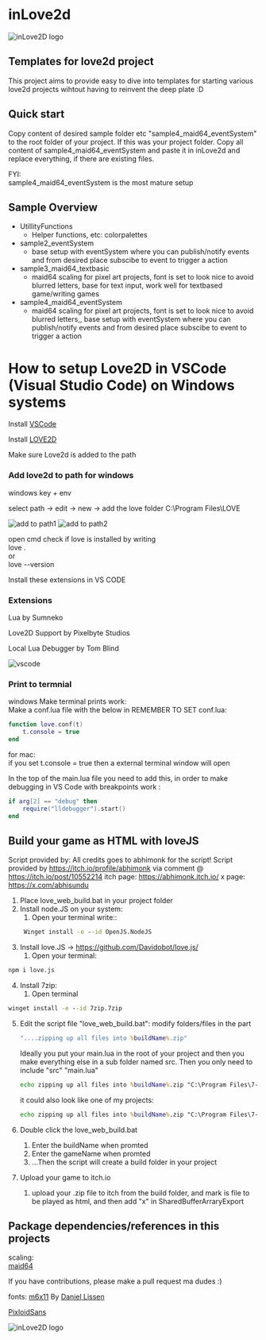 # inLove2d
![inLove2D logo](/img/documentation/inLove2d_160x160.png)

## Templates for love2d project

This project aims to provide easy to dive into templates for starting various love2d projects wihtout having to reinvent the deep plate :D  

## Quick start
Copy content of desired sample folder etc "sample4_maid64_eventSystem" to the root folder of your project. 
If this was your project folder. Copy all content of sample4_maid64_eventSystem and paste it in inLove2d and replace everything, if there are existing files.  

FYI:  
sample4_maid64_eventSystem is the most mature setup

## Sample Overview
- UtillityFunctions
  - Helper functions, etc: colorpalettes
- sample2_eventSystem
  - base setup with eventSystem where you can publish/notify events and from desired place subscibe to event to trigger a action
- sample3_maid64_textbasic
  - maid64 scaling for pixel art projects, font is set to look nice to avoid blurred letters, base for text input, work well for textbased game/writing games
- sample4_maid64_eventSystem
  - maid64 scaling for pixel art projects, font is set to look nice to avoid blurred letters,, base setup with eventSystem where you can publish/notify events and from desired place subscibe to event to trigger a action

# How to setup Love2D in VSCode (Visual Studio Code) on Windows systems
Install [VSCode](https://code.visualstudio.com/)  

Install [LOVE2D](https://love2d.org/)  

Make sure Love2d is added to the path
### Add love2d to path for windows
windows key + env  

select path -> edit -> new -> add the love folder C:\Program Files\LOVE  

![add to path1](/img/documentation/env_var_1.png)
![add to path2](/img/documentation/env_var_2.png)

open cmd check if love is installed by writing  
love .  
or  
love --version  


Install these extensions in VS CODE
### Extensions 
Lua by Sumneko  

Love2D Support by Pixelbyte Studios

Local Lua Debugger by Tom Blind

![vscode](/img/documentation/vscode_extensions.png)


### Print to termnial
windows
Make terminal prints work:  
Make a conf.lua file with the below in
REMEMBER TO SET conf.lua: 

```lua
function love.conf(t)
	t.console = true
end
```  

for mac:  
if you set t.console = true then a external terminal window will open

In the top of the main.lua file you need to add this, in order to make debugging in VS Code with breakpoints work :  
```lua
if arg[2] == "debug" then
    require("lldebugger").start()
end
```

## Build your game as HTML with loveJS
Script provided by:
All credits goes to abhimonk for the script!
Script provided by https://itch.io/profile/abhimonk via comment @ https://itch.io/post/10552214 itch page: https://abhimonk.itch.io/ x page: https://x.com/abhisundu

1. Place love_web_build.bat in your project folder
2. Install node.JS on your system:
   1. Open your terminal write::
   ```bat
    Winget install -e --id OpenJS.NodeJS
    ```
3. Install love.JS -> https://github.com/Davidobot/love.js/
   1. Open your terminal:
  ```bat
  npm i love.js
  ```
4. Install 7zip:
   1. Open terminal
  ```bat
  winget install -e --id 7zip.7zip
  ```
5. Edit the script file "love_web_build.bat": modify folders/files in the part 
   ```bat
   "....zipping up all files into %buildName%.zip"
   ```
   Ideally you put your main.lua in the root of your project and then you make everything else in a sub folder named src. Then you only need to include "src" "main.lua"
   ```bat
   echo zipping up all files into %buildName%.zip "C:\Program Files\7-Zip\7z.exe" a %buildFolder%/%buildName%/%buildName%.zip "src" "main.lua"
   ```
   it could also look like one of my projects:
   ```bat
   echo zipping up all files into %buildName%.zip "C:\Program Files\7-Zip\7z.exe" a %buildFolder%/%buildName%/%buildName%.zip "fonts" "sfx" "sprites" "UtillityFunctions" "collision.lua" "conf.lua" "enemy.lua" "event.lua" "gameManager.lua" "inputManager.lua" "maid64.lua" "maid64.png" "main.lua" "player.lua" "sfxManager.lua" "weapon.lua"
    ```

6. Double click the love_web_build.bat
   1. Enter the buildName when promted
   2. Enter the gameName when promted  
   3. ...Then the script will create a build folder in your project
   
7. Upload your game to itch.io
   1. upload your .zip file to itch from the build folder, and mark is file to be played as html, and then add "x" in SharedBufferArraryExport

## Package dependencies/references in this projects
scaling:  
[maid64](https://github.com/adekto/maid64)

If you have contributions, please make a pull request ma dudes :)

fonts:
[m6x11](https://managore.itch.io/m6x11) By [Daniel Lissen](https://twitter.com/managore)  
  
[PixloidSans](https://ggbot.itch.io/pixeloid-font)

![inLove2D logo](/img/documentation/inLove2d_160x160.png)
